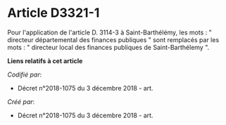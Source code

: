 # Article D3321-1

Pour l'application de l'article D. 3114-3 à Saint-Barthélémy, les mots : " directeur départemental des finances publiques "
sont remplacés par les mots : " directeur local des finances publiques de Saint-Barthélemy ".

**Liens relatifs à cet article**

_Codifié par_:

  - Décret n°2018-1075 du 3 décembre 2018 - art.

_Créé par_:

  - Décret n°2018-1075 du 3 décembre 2018 - art.
